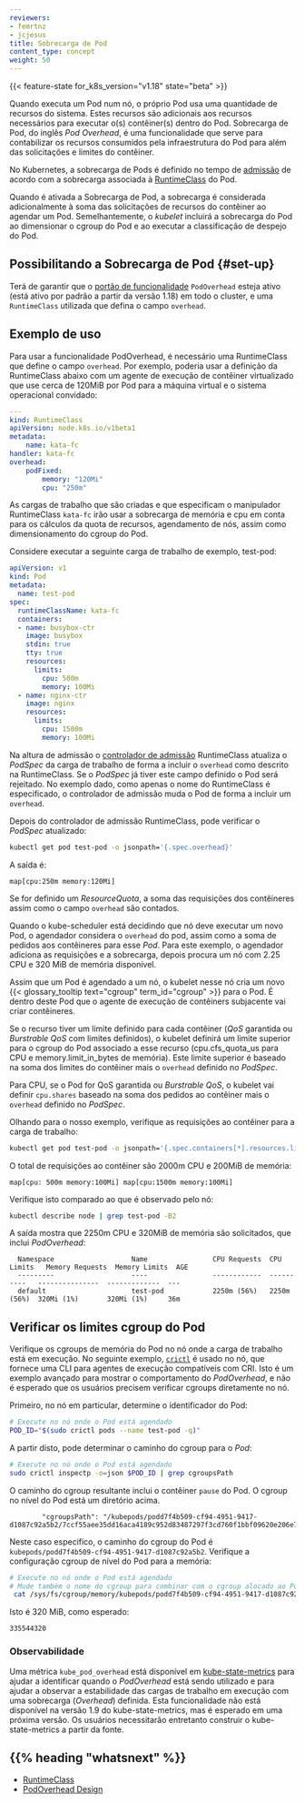 ```yaml
---
reviewers:
- femrtnz
- jcjesus
title: Sobrecarga de Pod 
content_type: concept
weight: 50
---
```


<!-- overview -->

{{< feature-state for_k8s_version="v1.18" state="beta" >}}

Quando executa um Pod num nó, o próprio Pod usa uma quantidade de recursos do sistema. Estes
recursos são adicionais aos recursos necessários para executar o(s) contêiner(s) dentro do Pod.
Sobrecarga de Pod, do inglês _Pod Overhead_, é uma funcionalidade que serve para contabilizar os recursos consumidos pela
infraestrutura do Pod para além das solicitações e limites do contêiner.





<!-- body -->

No Kubernetes, a sobrecarga de Pods é definido no tempo de
[admissão](/docs/reference/access-authn-authz/extensible-admission-controllers/#what-are-admission-webhooks)
de acordo com a sobrecarga associada à
[RuntimeClass](/docs/concepts/containers/runtime-class/) do Pod.

Quando é ativada a Sobrecarga de Pod, a sobrecarga é considerada adicionalmente à soma das
solicitações de recursos do contêiner ao agendar um Pod. Semelhantemente, o _kubelet_
incluirá a sobrecarga do Pod ao dimensionar o cgroup do Pod e ao
executar a classificação de despejo do Pod.

## Possibilitando a Sobrecarga de Pod {#set-up}

Terá de garantir que o [portão de funcionalidade](/docs/reference/command-line-tools-reference/feature-gates/)
`PodOverhead` esteja ativo (está ativo por padrão a partir da versão 1.18)
em todo o cluster, e uma `RuntimeClass` utilizada que defina o campo `overhead`.

## Exemplo de uso

Para usar a funcionalidade PodOverhead, é necessário uma RuntimeClass que define o campo `overhead`.
Por exemplo, poderia usar a definição da RuntimeClass abaixo com um agente de execução de contêiner virtualizado
que use cerca de 120MiB por Pod para a máquina virtual e o sistema operacional convidado:

```yaml
---
kind: RuntimeClass
apiVersion: node.k8s.io/v1beta1
metadata:
    name: kata-fc
handler: kata-fc
overhead:
    podFixed:
        memory: "120Mi"
        cpu: "250m"
```

As cargas de trabalho que são criadas e que especificam o manipulador RuntimeClass `kata-fc` irão
usar a sobrecarga de memória e cpu em conta para os cálculos da quota de recursos, agendamento de nós,
assim como dimensionamento do cgroup do Pod.

Considere executar a seguinte carga de trabalho de exemplo, test-pod:

```yaml
apiVersion: v1
kind: Pod
metadata:
  name: test-pod
spec:
  runtimeClassName: kata-fc
  containers:
  - name: busybox-ctr
    image: busybox
    stdin: true
    tty: true
    resources:
      limits:
        cpu: 500m
        memory: 100Mi
  - name: nginx-ctr
    image: nginx
    resources:
      limits:
        cpu: 1500m
        memory: 100Mi
```

Na altura de admissão o [controlador de admissão](https://kubernetes.io/docs/reference/access-authn-authz/admission-controllers/) RuntimeClass
atualiza o _PodSpec_ da carga de trabalho de forma a incluir o `overhead` como descrito na RuntimeClass. Se o _PodSpec_ já tiver este campo definido
o Pod será rejeitado. No exemplo dado, como apenas o nome do RuntimeClass é especificado, o controlador de admissão muda o Pod de forma a
incluir um `overhead`.

Depois do controlador de admissão RuntimeClass, pode verificar o _PodSpec_ atualizado:

```bash
kubectl get pod test-pod -o jsonpath='{.spec.overhead}'
```

A saída é:
```
map[cpu:250m memory:120Mi]
```

Se for definido um _ResourceQuota_, a soma das requisições dos contêineres assim como o campo `overhead` são contados.

Quando o kube-scheduler está decidindo que nó deve executar um novo Pod, o agendador considera o `overhead` do pod,
assim como a soma de pedidos aos contêineres para esse _Pod_. Para este exemplo, o agendador adiciona as requisições e a sobrecarga, depois procura um nó com 2.25 CPU e 320 MiB de memória disponível.

Assim que um Pod é agendado a um nó, o kubelet nesse nó cria um novo {{< glossary_tooltip text="cgroup" term_id="cgroup" >}}
para o Pod. É dentro deste Pod que o agente de execução de contêiners subjacente vai criar contêineres.

Se o recurso tiver um limite definido para cada contêiner (_QoS_ garantida ou _Burstrable QoS_ com limites definidos),
o kubelet definirá um limite superior para o cgroup do Pod associado a esse recurso (cpu.cfs_quota_us para CPU
e memory.limit_in_bytes de memória). Este limite superior é baseado na soma dos limites do contêiner mais o `overhead`
definido no _PodSpec_.

Para CPU, se o Pod for QoS garantida ou _Burstrable QoS_, o kubelet vai definir `cpu.shares` baseado na soma dos
pedidos ao contêiner mais o `overhead` definido no _PodSpec_.

Olhando para o nosso exemplo, verifique as requisições ao contêiner para a carga de trabalho:
```bash
kubectl get pod test-pod -o jsonpath='{.spec.containers[*].resources.limits}'
```

O total de requisições ao contêiner são 2000m CPU e 200MiB de memória:
```
map[cpu: 500m memory:100Mi] map[cpu:1500m memory:100Mi]
```

Verifique isto comparado ao que é observado pelo nó:
```bash
kubectl describe node | grep test-pod -B2
```

A saída mostra que 2250m CPU e 320MiB de memória são solicitados, que inclui _PodOverhead_:
```
  Namespace                   Name                CPU Requests  CPU Limits   Memory Requests  Memory Limits  AGE
  ---------                   ----                ------------  ----------   ---------------  -------------  ---
  default                     test-pod            2250m (56%)   2250m (56%)  320Mi (1%)       320Mi (1%)     36m
```

## Verificar os limites cgroup do Pod

Verifique os cgroups de memória do Pod no nó onde a carga de trabalho está em execução. No seguinte exemplo, [`crictl`](https://github.com/kubernetes-sigs/cri-tools/blob/master/docs/crictl.md)
é usado no nó, que fornece uma CLI para agentes de execução compatíveis com CRI. Isto é um
exemplo avançado para mostrar o comportamento do _PodOverhead_, e não é esperado que os usuários precisem verificar
cgroups diretamente no nó.

Primeiro, no nó em particular, determine o identificador do Pod:

```bash
# Execute no nó onde o Pod está agendado
POD_ID="$(sudo crictl pods --name test-pod -q)"
```

A partir disto, pode determinar o caminho do cgroup para o _Pod_:
```bash
# Execute no nó onde o Pod está agendado
sudo crictl inspectp -o=json $POD_ID | grep cgroupsPath
```

O caminho do cgroup resultante inclui o contêiner `pause` do Pod. O cgroup no nível do Pod está um diretório acima.
```
        "cgroupsPath": "/kubepods/podd7f4b509-cf94-4951-9417-d1087c92a5b2/7ccf55aee35dd16aca4189c952d83487297f3cd760f1bbf09620e206e7d0c27a"
```

Neste caso especifico, o caminho do cgroup do Pod é `kubepods/podd7f4b509-cf94-4951-9417-d1087c92a5b2`. Verifique a configuração cgroup de nível do Pod para a memória:
```bash
# Execute no nó onde o Pod está agendado
# Mude também o nome do cgroup para combinar com o cgroup alocado ao Pod.
 cat /sys/fs/cgroup/memory/kubepods/podd7f4b509-cf94-4951-9417-d1087c92a5b2/memory.limit_in_bytes
```

Isto é 320 MiB, como esperado:
```
335544320
```

### Observabilidade

Uma métrica `kube_pod_overhead` está disponível em [kube-state-metrics](https://github.com/kubernetes/kube-state-metrics)
para ajudar a identificar quando o _PodOverhead_ está sendo utilizado e para ajudar a observar a estabilidade das cargas de trabalho
em execução com uma sobrecarga (_Overhead_) definida. Esta funcionalidade não está disponível na versão 1.9 do kube-state-metrics,
mas é esperado em uma próxima versão. Os usuários necessitarão entretanto construir o kube-state-metrics a partir da fonte.



## {{% heading "whatsnext" %}}


* [RuntimeClass](/docs/concepts/containers/runtime-class/)
* [PodOverhead Design](https://github.com/kubernetes/enhancements/blob/master/keps/sig-node/20190226-pod-overhead.md)


